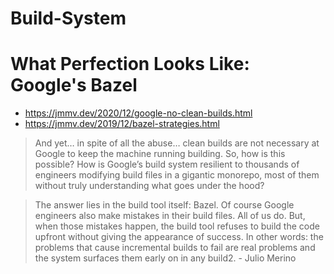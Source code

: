 # Build-System

# What Perfection Looks Like: Google's Bazel
- https://jmmv.dev/2020/12/google-no-clean-builds.html
- https://jmmv.dev/2019/12/bazel-strategies.html

>And yet… in spite of all the abuse… clean builds are not necessary at Google to keep the machine running building. So, how is this possible? How is Google’s build system resilient to thousands of engineers modifying build files in a gigantic monorepo, most of them without truly understanding what goes under the hood?

>The answer lies in the build tool itself: Bazel. Of course Google engineers also make mistakes in their build files. All of us do. But, when those mistakes happen, the build tool refuses to build the code upfront without giving the appearance of success. In other words: the problems that cause incremental builds to fail are real problems and the system surfaces them early on in any build2. - Julio Merino
